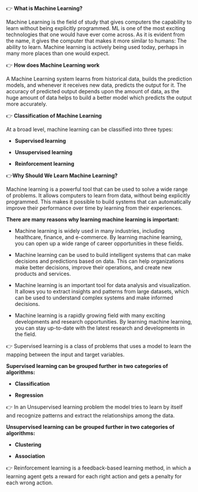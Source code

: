 👉 **What is Machine Learning?**

Machine Learning is the field of study that gives computers the capability to learn without being explicitly programmed. ML is one of the most exciting technologies that one would have ever come across. As it is evident from the name, it gives the computer that makes it more similar to humans: The ability to learn. Machine learning is actively being used today, perhaps in many more places than one would expect.

👉 **How does Machine Learning work**

A Machine Learning system learns from historical data, builds the prediction models, and whenever it receives new data, predicts the output for it. The accuracy of predicted output depends upon the amount of data, as the huge amount of data helps to build a better model which predicts the output more accurately.

👉 **Classification of Machine Learning**

At a broad level, machine learning can be classified into three types:

- **Supervised learning**

- **Unsupervised learning**

- **Reinforcement learning**

👉**Why Should We Learn Machine Learning?**

Machine learning is a powerful tool that can be used to solve a wide range of problems. It allows computers to learn from data, without being explicitly programmed. This makes it possible to build systems that can automatically improve their performance over time by learning from their experiences.

**There are many reasons why learning machine learning is important:**

- Machine learning is widely used in many industries, including healthcare, finance, and e-commerce. By learning machine learning, you can open up a wide range of career opportunities in these fields.

- Machine learning can be used to build intelligent systems that can make decisions and predictions based on data. This can help organizations make better decisions, improve their operations, and create new products and services.

- Machine learning is an important tool for data analysis and visualization. It allows you to extract insights and patterns from large datasets, which can be used to understand complex systems and make informed decisions.

- Machine learning is a rapidly growing field with many exciting developments and research opportunities. By learning machine learning, you can stay up-to-date with the latest research and developments in the field.

👉 Supervised learning is a class of problems that uses a model to learn the mapping between the input and target variables.

**Supervised learning can be grouped further in two categories of algorithms:**

- **Classification**

- **Regression**

👉 In an Unsupervised learning problem the model tries to learn by itself and recognize patterns and extract the relationships among the data.

**Unsupervised learning can be grouped further in two categories of algorithms:**

- **Clustering**

- **Association**

👉 Reinforcement learning is a feedback-based learning method, in which a learning agent gets a reward for each right action and gets a penalty for each wrong action.

